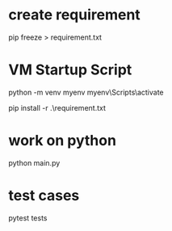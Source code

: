 # create requirement
pip freeze > requirement.txt

# VM Startup Script

python -m venv myenv
myenv\Scripts\activate

pip install -r .\requirement.txt

# work on python

python main.py

# test cases

pytest tests
